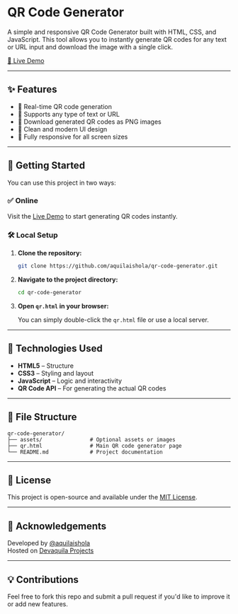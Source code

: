 # QR Code Generator

A simple and responsive QR Code Generator built with HTML, CSS, and JavaScript. This tool allows you to instantly generate QR codes for any text or URL input and download the image with a single click.

[🔗 Live Demo](https://projects.devaquila.xyz/qr.html)

---

## ✨ Features

- 🔹 Real-time QR code generation  
- 🔹 Supports any type of text or URL  
- 🔹 Download generated QR codes as PNG images  
- 🔹 Clean and modern UI design  
- 🔹 Fully responsive for all screen sizes  

---

## 🚀 Getting Started

You can use this project in two ways:

### ✅ Online

Visit the [Live Demo](https://projects.devaquila.xyz/qr.html) to start generating QR codes instantly.

### 🛠️ Local Setup

1. **Clone the repository:**

   ```bash
   git clone https://github.com/aquilaishola/qr-code-generator.git
   ```

2. **Navigate to the project directory:**

   ```bash
   cd qr-code-generator
   ```

3. **Open `qr.html` in your browser:**

   You can simply double-click the `qr.html` file or use a local server.

---

## 🧩 Technologies Used

- **HTML5** – Structure  
- **CSS3** – Styling and layout  
- **JavaScript** – Logic and interactivity  
- **QR Code API** – For generating the actual QR codes  

---

## 📁 File Structure

```plaintext
qr-code-generator/
├── assets/               # Optional assets or images
├── qr.html               # Main QR code generator page
└── README.md             # Project documentation
```

---

## 📄 License

This project is open-source and available under the [MIT License](LICENSE).

---

## 🙌 Acknowledgements

Developed by [@aquilaishola](https://github.com/aquilaishola)  
Hosted on [Devaquila Projects](https://projects.devaquila.xyz)

---

## 💡 Contributions

Feel free to fork this repo and submit a pull request if you'd like to improve it or add new features.
